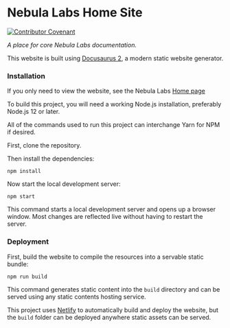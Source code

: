 # Nebula Labs Home Site

[![Contributor Covenant](https://img.shields.io/badge/Contributor%20Covenant-2.1-4baaaa.svg)](./CODE_OF_CONDUCT.md)

_A place for core Nebula Labs documentation._

This website is built using [Docusaurus 2](https://docusaurus.io/), a modern
static website generator.

### Installation

If you only need to view the website, see the Nebula Labs [Home page](https://about.utdnebula.com/)

To build this project, you will need a working Node.js installation, preferably
Node.js 12 or later.

All of the commands used to run this project can interchange Yarn for NPM if
desired.

First, clone the repository.

Then install the dependencies:

```console
npm install
```

Now start the local development server:

```console
npm start
```

This command starts a local development server and opens up a browser window.
Most changes are reflected live without having to restart the server.

### Deployment

First, build the website to compile the resources into a servable static bundle:

```console
npm run build
```

This command generates static content into the `build` directory and can be
served using any static contents hosting service.

This project uses [Netlify](https://netlify.com) to automatically build and
deploy the website, but the `build` folder can be deployed anywhere static
assets can be served.
